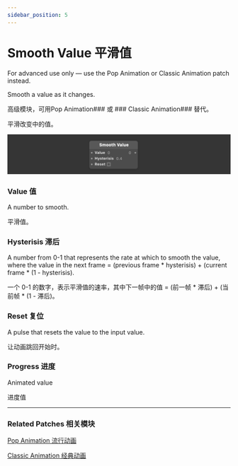 ```yaml
---
sidebar_position: 5
---
```


# Smooth Value 平滑值

For advanced use only — use the Pop Animation or Classic Animation patch instead.

Smooth a value as it changes.

高级模块，可用Pop Animation### 或 ### Classic Animation### 替代。

平滑改变中的值。

![Image](./../../../static/img/docs/Animation/smooth-value.png)

### Value 值

A number to smooth.

平滑值。

### Hysterisis 滞后

A number from 0-1 that represents the rate at which to smooth the value, where the value in the next frame = (previous frame * hysterisis) + (current frame * (1 - hysterisis).

一个 0-1 的数字，表示平滑值的速率，其中下一帧中的值 = (前一帧 * 滞后) + (当前帧 * (1 - 滞后)。

### Reset 复位

A pulse that resets the value to the input value.

让动画跳回开始时。

### Progress 进度

Animated value

进度值

---

### Related Patches 相关模块

[Pop Animation 流行动画](./Pop%20Animation.md)

[Classic Animation 经典动画](./Classic%20Animation.md)

